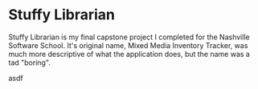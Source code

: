 # Stuffy Librarian

Stuffy Librarian is my final capstone project I completed for the Nashville Software School. It's original name, Mixed Media Inventory Tracker, was much more descriptive of what the application does, but the name was a tad "boring".

asdf
